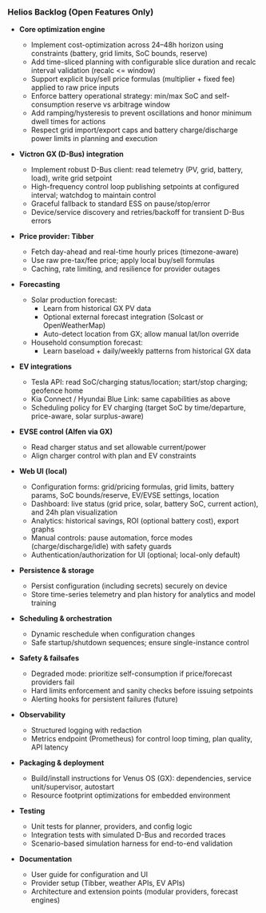 ### Helios Backlog (Open Features Only)

- **Core optimization engine**
  - Implement cost-optimization across 24–48h horizon using constraints (battery, grid limits, SoC bounds, reserve)
  - Add time-sliced planning with configurable slice duration and recalc interval validation (recalc <= window)
  - Support explicit buy/sell price formulas (multiplier + fixed fee) applied to raw price inputs
  - Enforce battery operational strategy: min/max SoC and self-consumption reserve vs arbitrage window
  - Add ramping/hysteresis to prevent oscillations and honor minimum dwell times for actions
  - Respect grid import/export caps and battery charge/discharge power limits in planning and execution

- **Victron GX (D-Bus) integration**
  - Implement robust D-Bus client: read telemetry (PV, grid, battery, load), write grid setpoint
  - High-frequency control loop publishing setpoints at configured interval; watchdog to maintain control
  - Graceful fallback to standard ESS on pause/stop/error
  - Device/service discovery and retries/backoff for transient D-Bus errors

- **Price provider: Tibber**
  - Fetch day-ahead and real-time hourly prices (timezone-aware)
  - Use raw pre-tax/fee price; apply local buy/sell formulas
  - Caching, rate limiting, and resilience for provider outages

- **Forecasting**
  - Solar production forecast:
    - Learn from historical GX PV data
    - Optional external forecast integration (Solcast or OpenWeatherMap)
    - Auto-detect location from GX; allow manual lat/lon override
  - Household consumption forecast:
    - Learn baseload + daily/weekly patterns from historical GX data

- **EV integrations**
  - Tesla API: read SoC/charging status/location; start/stop charging; geofence home
  - Kia Connect / Hyundai Blue Link: same capabilities as above
  - Scheduling policy for EV charging (target SoC by time/departure, price-aware, solar surplus-aware)

- **EVSE control (Alfen via GX)**
  - Read charger status and set allowable current/power
  - Align charger control with plan and EV constraints

- **Web UI (local)**
  - Configuration forms: grid/pricing formulas, grid limits, battery params, SoC bounds/reserve, EV/EVSE settings, location
  - Dashboard: live status (grid price, solar, battery SoC, current action), and 24h plan visualization
  - Analytics: historical savings, ROI (optional battery cost), export graphs
  - Manual controls: pause automation, force modes (charge/discharge/idle) with safety guards
  - Authentication/authorization for UI (optional; local-only default)

- **Persistence & storage**
  - Persist configuration (including secrets) securely on device
  - Store time-series telemetry and plan history for analytics and model training

- **Scheduling & orchestration**
  - Dynamic reschedule when configuration changes
  - Safe startup/shutdown sequences; ensure single-instance control

- **Safety & failsafes**
  - Degraded mode: prioritize self-consumption if price/forecast providers fail
  - Hard limits enforcement and sanity checks before issuing setpoints
  - Alerting hooks for persistent failures (future)

- **Observability**
  - Structured logging with redaction
  - Metrics endpoint (Prometheus) for control loop timing, plan quality, API latency

- **Packaging & deployment**
  - Build/install instructions for Venus OS (GX): dependencies, service unit/supervisor, autostart
  - Resource footprint optimizations for embedded environment

- **Testing**
  - Unit tests for planner, providers, and config logic
  - Integration tests with simulated D-Bus and recorded traces
  - Scenario-based simulation harness for end-to-end validation

- **Documentation**
  - User guide for configuration and UI
  - Provider setup (Tibber, weather APIs, EV APIs)
  - Architecture and extension points (modular providers, forecast engines)
